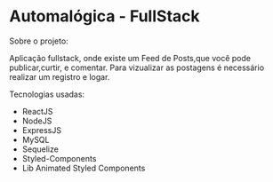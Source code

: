 # Automalógica - FullStack

Sobre o projeto:

Aplicação fullstack, onde existe um Feed de Posts,que você pode publicar,curtir, e comentar. Para vizualizar as postagens é necessário realizar um registro e logar.

Tecnologias usadas:
- ReactJS
- NodeJS
- ExpressJS
- MySQL
- Sequelize
- Styled-Components
- Lib Animated Styled Components
